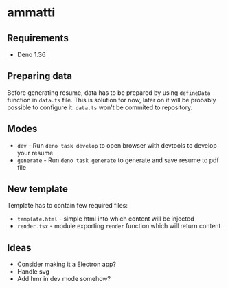 # ammatti

## Requirements

- Deno 1.36

## Preparing data

Before generating resume, data has to be prepared by using `defineData` function in `data.ts` file. This is solution for
now, later on it will be probably possible to configure it. `data.ts` won't be commited to repository.

## Modes

- `dev` - Run `deno task develop` to open browser with devtools to develop your resume
- `generate` - Run `deno task generate` to generate and save resume to pdf file

## New template

Template has to contain few required files:

- `template.html` - simple html into which content will be injected
- `render.tsx` - module exporting `render` function which will return content

## Ideas

- Consider making it a Electron app?
- Handle svg
- Add hmr in dev mode somehow?
